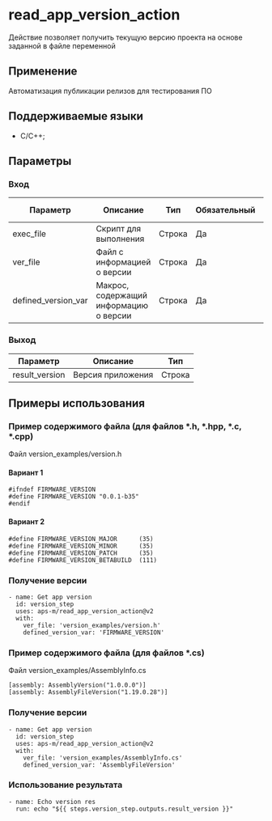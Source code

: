 # read_app_version_action

Действие позволяет получить текущую версию проекта на основе заданной в файле
переменной

## Применение

Автоматизация публикации релизов для тестирования ПО

## Поддерживаемые языки

- C/C++;

## Параметры

### Вход

| Параметр            | Описание                               | Тип    | Обязательный | Значение по умолчанию |
| ------------------- | -------------------------------------- | ------ | ------------ | --------------------- |
| exec_file           | Скрипт для выполнения                  | Строка | Да           | get_c_version.py      |
| ver_file            | Файл с информацией о версии            | Строка | Да           | -                     |
| defined_version_var | Макрос, содержащий информацию о версии | Строка | Да           | FIRMWARE_VERSION      |

### Выход

| Параметр       | Описание          | Тип    |
| -------------- | ----------------- | ------ |
| result_version | Версия приложения | Строка |

## Примеры использования

### Пример содержимого файла (для файлов *.h, *.hpp, *.c, *.cpp)

Файл version_examples/version.h

#### Вариант 1

```
#ifndef FIRMWARE_VERSION
#define FIRMWARE_VERSION "0.0.1-b35"
#endif
```

#### Вариант 2

```
#define FIRMWARE_VERSION_MAJOR      (35)
#define FIRMWARE_VERSION_MINOR      (35)
#define FIRMWARE_VERSION_PATCH      (35)
#define FIRMWARE_VERSION_BETABUILD  (111)
```

### Получение версии

```
- name: Get app version
  id: version_step
  uses: aps-m/read_app_version_action@v2
  with:
    ver_file: 'version_examples/version.h'
    defined_version_var: 'FIRMWARE_VERSION'

```


### Пример содержимого файла (для файлов *.cs)

Файл version_examples/AssemblyInfo.cs

```
[assembly: AssemblyVersion("1.0.0.0")]
[assembly: AssemblyFileVersion("1.19.0.28")]
```

### Получение версии


```
- name: Get app version
  id: version_step
  uses: aps-m/read_app_version_action@v2
  with:
    ver_file: 'version_examples/AssemblyInfo.cs'
    defined_version_var: 'AssemblyFileVersion'
```



### Использование результата

```
- name: Echo version res
  run: echo "${{ steps.version_step.outputs.result_version }}"
```
